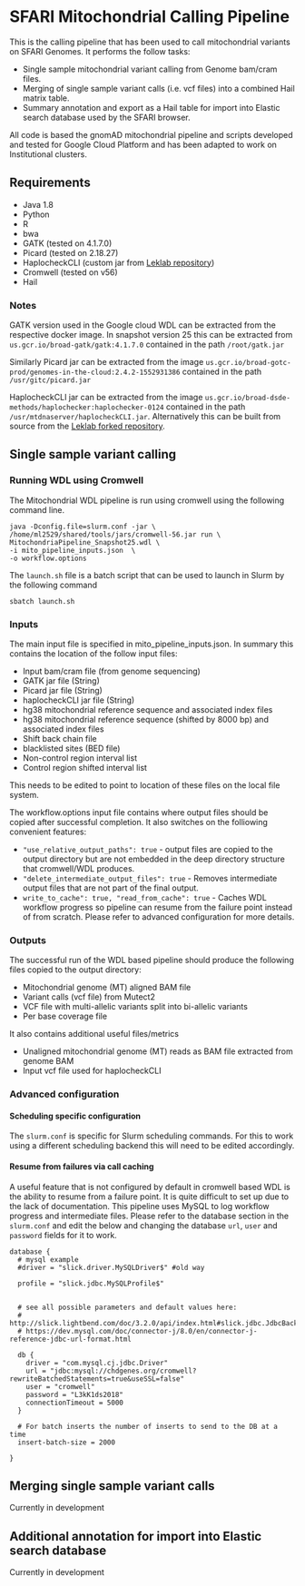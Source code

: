 # SFARI Mitochondrial Calling Pipeline
This is the calling pipeline that has been used to call mitochondrial variants on SFARI Genomes. It performs the follow tasks:
* Single sample mitochondrial variant calling from Genome bam/cram files.
* Merging of single sample variant calls (i.e. vcf files) into a combined Hail matrix table. 
* Summary annotation and export as a Hail table for import into Elastic search database used by the SFARI browser. 

All code is based the gnomAD mitochondrial pipeline and scripts developed and tested for Google Cloud Platform and has been adapted to work on Institutional clusters.

## Requirements

* Java 1.8
* Python
* R
* bwa
* GATK (tested on 4.1.7.0)
* Picard (tested on 2.18.27)
* HaplocheckCLI (custom jar from [Leklab repository](https://github.com/leklab/haplocheckCLI))
* Cromwell (tested on v56)
* Hail

### Notes
GATK version used in the Google cloud WDL can be extracted from the respective docker image. In snapshot version 25 this can be extracted from `us.gcr.io/broad-gatk/gatk:4.1.7.0` contained in the path `/root/gatk.jar`  


Similarly Picard jar can be extracted from the image `us.gcr.io/broad-gotc-prod/genomes-in-the-cloud:2.4.2-1552931386` contained in the path `/usr/gitc/picard.jar`  
  

HaplocheckCLI jar can be extracted from the image `us.gcr.io/broad-dsde-methods/haplochecker:haplochecker-0124` contained in the path `/usr/mtdnaserver/haplocheckCLI.jar`. Alternatively this can be built from source from the [Leklab forked repository](https://github.com/leklab/haplocheckCLI).  


## Single sample variant calling

### Running WDL using Cromwell
The Mitochondrial WDL pipeline is run using cromwell using the following command line.
```
java -Dconfig.file=slurm.conf -jar \
/home/ml2529/shared/tools/jars/cromwell-56.jar run \
MitochondriaPipeline_Snapshot25.wdl \
-i mito_pipeline_inputs.json  \
-o workflow.options

```

The `launch.sh` file is a batch script that can be used to launch in Slurm by the following command  
```
sbatch launch.sh
```

### Inputs
The main input file is specified in mito_pipeline_inputs.json. In summary this contains the location of the follow input files:
* Input bam/cram file (from genome sequencing)
* GATK jar file (String)
* Picard jar file (String)
* haplocheckCLI jar file (String)
* hg38 mitochondrial reference sequence and associated index files
* hg38 mitochondrial reference sequence (shifted by 8000 bp) and associated index files
* Shift back chain file
* blacklisted sites (BED file)
* Non-control region interval list
* Control region shifted interval list

This needs to be edited to point to location of these files on the local file system.  

The workflow.options input file contains where output files should be copied after successful completion. It also switches on the folliowing convenient features:
* `"use_relative_output_paths": true` - output files are copied to the output directory but are not embedded in the deep directory structure that cromwell/WDL produces.
* `"delete_intermediate_output_files": true` - Removes intermediate output files that are not part of the final output.
* `write_to_cache": true, "read_from_cache": true` - Caches WDL workflow progress so pipeline can resume from the failure point instead of from scratch. Please refer to advanced configuration for more details.


### Outputs
The successful run of the WDL based pipeline should produce the following files copied to the output directory:
* Mitochondrial genome (MT) aligned BAM file
* Variant calls (vcf file) from Mutect2 
* VCF file with multi-allelic variants split into bi-allelic variants
* Per base coverage file

It also contains additional useful files/metrics
* Unaligned mitochondrial genome (MT) reads as BAM file extracted from genome BAM
* Input vcf file used for haplocheckCLI


### Advanced configuration

#### Scheduling specific configuration
The `slurm.conf` is specific for Slurm scheduling commands. For this to work using a different scheduling backend this will need to be edited accordingly.

#### Resume from failures via call caching
A useful feature that is not configured by default in cromwell based WDL is the ability to resume from a failure point. It is quite difficult to set up due to the lack of documentation. This pipeline uses MySQL to log workflow progress and intermediate files. Please refer to the database section in the `slurm.conf` and edit the below and changing the database `url`, `user` and `password` fields for it to work.

```
database {
  # mysql example
  #driver = "slick.driver.MySQLDriver$" #old way

  profile = "slick.jdbc.MySQLProfile$"


  # see all possible parameters and default values here:
  # http://slick.lightbend.com/doc/3.2.0/api/index.html#slick.jdbc.JdbcBackend$DatabaseFactoryDef@forConfig(String,Config,Driver):Database
  # https://dev.mysql.com/doc/connector-j/8.0/en/connector-j-reference-jdbc-url-format.html

  db {
    driver = "com.mysql.cj.jdbc.Driver"
    url = "jdbc:mysql://chdgenes.org/cromwell?rewriteBatchedStatements=true&useSSL=false"
    user = "cromwell"
    password = "L3kK1ds2018"
    connectionTimeout = 5000
  }

  # For batch inserts the number of inserts to send to the DB at a time
  insert-batch-size = 2000

}
```


## Merging single sample variant calls
Currently in development


## Additional annotation for import into Elastic search database
Currently in development




